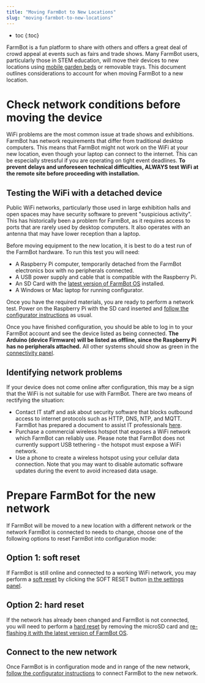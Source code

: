 ```yaml
---
title: "Moving FarmBot to New Locations"
slug: "moving-farmbot-to-new-locations"
---
```


* toc
{:toc}

FarmBot is a fun platform to share with others and offers a great deal of crowd appeal at events such as fairs and trade shows. Many FarmBot users, particularly those in STEM education, will move their devices to new locations using [mobile garden beds](https://genesis.farm.bot/docs/mobile-raised-bed) or removable trays. This document outlines considerations to account for when moving FarmBot to a new location.

# Check network conditions before moving the device

WiFi problems are the most common issue at trade shows and exhibitions. FarmBot has network requirements that differ from traditional desktop computers. This means that FarmBot might not work on the WiFi at your new location, even though your laptop can connect to the internet. This can be especially stressful if you are operating on tight event deadlines. **To prevent delays and unforeseen technical difficulties, ALWAYS test WiFi at the remote site before proceeding with installation.**

## Testing the WiFi with a detached device

Public WiFi networks, particularly those used in large exhibition halls and open spaces may have security software to prevent "suspicious activity". This has historically been a problem for FarmBot, as it requires access to ports that are rarely used by desktop computers. It also operates with an antenna that may have lower reception than a laptop.

Before moving equipment to the new location, it is best to do a test run of the FarmBot hardware. To run this test you will need:

 * A Raspberry Pi computer, temporarily detached from the FarmBot electronics box with no peripherals connected.
 * A USB power supply and cable that is compatible with the Raspberry Pi.
 * An SD Card with the [latest version of FarmBot OS](https://my.farm.bot/os) installed.
 * A Windows or Mac laptop for running configurator.

Once you have the required materials, you are ready to perform a network test. Power on the Raspberry Pi with the SD card inserted and [follow the configurator instructions](../../farmbot-os/intro/configurator.md) as usual.

Once you have finished configuration, you should be able to log in to your FarmBot account and see the device listed as being connected. **The Arduino (device Firmware) will be listed as offline, since the Raspberry Pi has no peripherals attached.** All other systems should show as green in the [connectivity panel](connectivity-codes.md).

## Identifying network problems

If your device does not come online after configuration, this may be a sign that the WiFi is not suitable for use with FarmBot. There are two means of rectifying the situation:

 * Contact IT staff and ask about security software that blocks outbound access to internet protocols such as HTTP, DNS, NTP, and MQTT. FarmBot has prepared a document to assist IT professionals [here](for-it-security-professionals.md).
 * Purchase a commercial wireless hotspot that exposes a WiFi network which FarmBot can reliably use. Please note that FarmBot does not currently support USB tethering - the hotspot must expose a WiFi network.
 * Use a phone to create a wireless hotspot using your cellular data connection. Note that you may want to disable automatic software updates during the event to avoid increased data usage.

# Prepare FarmBot for the new network

If FarmBot will be moved to a new location with a different network or the network FarmBot is connected to needs to change, choose one of the following options to reset FarmBot into configuration mode:

## Option 1: soft reset

If FarmBot is still online and connected to a working WiFi network, you may perform a [soft reset](../../app/settings/power-and-reset.md#soft-reset) by clicking the <span class="fb-button fb-red">SOFT RESET</span> button [in the settings panel](https://my.farm.bot/app/designer/settings?highlight=soft_reset).

## Option 2: hard reset

If the network has already been changed and FarmBot is not connected, you will need to perform a [hard reset](../../app/settings/power-and-reset.md#hard-reset) by removing the microSD card and [re-flashing it with the latest version of FarmBot OS](../../farmbot-os/intro.md).

## Connect to the new network
Once FarmBot is in configuration mode and in range of the new network, [follow the configurator instructions](../../farmbot-os/intro/configurator.md) to connect FarmBot to the new network.
